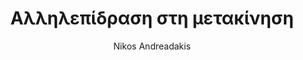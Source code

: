 ---
author: Nikos Andreadakis
image_url: /images/interior-tesla.jpg
title: Αλληλεπίδραση στη μετακίνηση
year: 2017
caption: Τοποθετημένη υπολογιστική μονάδα σε όχημα με δυνατότητες ακόμα και επικοινωνίας μέσω εφαρμογών κοινωνικής δικτύωσης και τηλεδιάσκεψης κατά την οδήγηση.
license_url: https://en.wikipedia.org/wiki/Tesla_Model_3
license_text: MIT
categories:
  - Έξυπνες διεπαφές
tags:
  - Μεταφορές
---